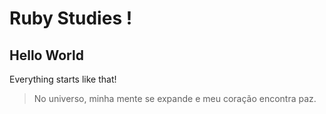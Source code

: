 # Ruby Studies !


## Hello World

Everything starts like that!


> No universo, minha mente se expande e meu coração encontra paz.
